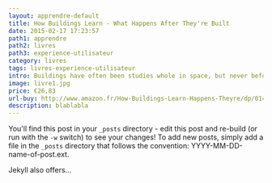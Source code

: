 ```yaml
---
layout: apprendre-default
title: How Buildings Learn - What Happens After They're Built
date: 2015-02-17 17:23:57
path1: apprendre
path2: livres
path3: experience-utilisateur
category: livres
tags: livres-experience-utilisateur
intro: Buildings have often been studies whole in space, but never before have they been studied whole in time. How Buildings Learn is a masterful new synthesis that proposes that buildings adapt best when constantly refined and reshaped by their occupants, and that architects can mature from being artists of space to becoming artists of time.
image: livre1.jpg
price: €26,83
url-buy: http://www.amazon.fr/How-Buildings-Learn-Happens-Theyre/dp/0140139966
description: blablabla
---
```


You'll find this post in your `_posts` directory - edit this post and re-build (or run with the `-w` switch) to see your changes!
To add new posts, simply add a file in the `_posts` directory that follows the convention: YYYY-MM-DD-name-of-post.ext.

Jekyll also offers...